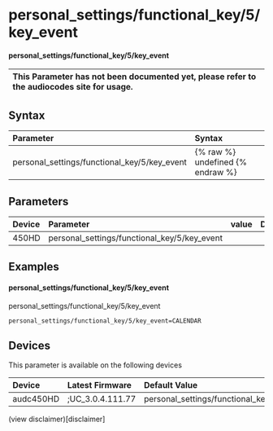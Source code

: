 ﻿---
description: personal_settings/functional_key/5/key_event
search: false
---

# personal_settings/functional_key/5/key_event

#### personal_settings/functional_key/5/key_event


| This Parameter has not been documented yet, please refer to the audiocodes site for usage.  |
| :--- |

## Syntax
| Parameter | Syntax |
| :--- | :--- |
|personal_settings/functional_key/5/key_event | {% raw %} undefined {% endraw %} |

## Parameters
|Device|Parameter|value|Description|
|:---|:---|:---|:---|
| 450HD | personal_settings/functional_key/5/key_event |  |  |

## Examples
#### personal_settings/functional_key/5/key_event

personal_settings/functional_key/5/key_event

```
personal_settings/functional_key/5/key_event=CALENDAR
```

## Devices
This parameter is available on the following devices

| Device | Latest Firmware | Default Value |
|:---|:---|:---|
| audc450HD | ;UC_3.0.4.111.77 | personal_settings/functional_key/5/key_event=CALENDAR 

(view disclaimer)[disclaimer]
